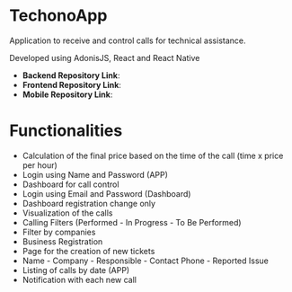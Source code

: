# TechonoApp

Application to receive and control calls for technical assistance.

Developed using AdonisJS, React and React Native

- **Backend Repository Link**: 
- **Frontend Repository Link**: 
- **Mobile Repository Link**: 

# Functionalities
- Calculation of the final price based on the time of the call (time x price per hour)
- Login using Name and Password (APP)
- Dashboard for call control
- Login using Email and Password (Dashboard)
- Dashboard registration change only
- Visualization of the calls
- Calling Filters (Performed - In Progress - To Be Performed)
- Filter by companies
- Business Registration
- Page for the creation of new tickets
- Name - Company - Responsible - Contact Phone - Reported Issue
- Listing of calls by date (APP)
- Notification with each new call
